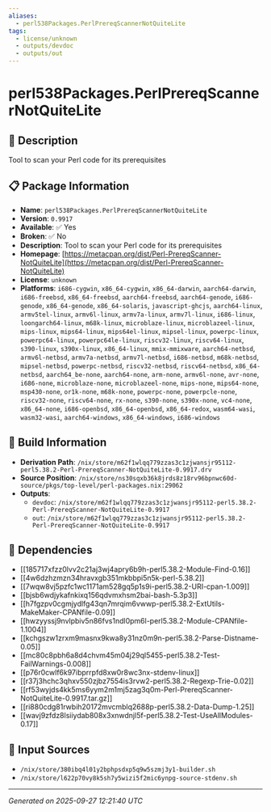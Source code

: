 ```yaml
---
aliases:
  - perl538Packages.PerlPrereqScannerNotQuiteLite
tags:
  - license/unknown
  - outputs/devdoc
  - outputs/out
---
```


# perl538Packages.PerlPrereqScannerNotQuiteLite

## 📝 Description

Tool to scan your Perl code for its prerequisites

## 📋 Package Information

- **Name**: `perl538Packages.PerlPrereqScannerNotQuiteLite`
- **Version**: `0.9917`
- **Available**: ✅ Yes
- **Broken**: ✅ No
- **Description**: Tool to scan your Perl code for its prerequisites
- **Homepage**: [https://metacpan.org/dist/Perl-PrereqScanner-NotQuiteLite](https://metacpan.org/dist/Perl-PrereqScanner-NotQuiteLite)
- **License**: `unknown`
- **Platforms**: `i686-cygwin`, `x86_64-cygwin`, `x86_64-darwin`, `aarch64-darwin`, `i686-freebsd`, `x86_64-freebsd`, `aarch64-freebsd`, `aarch64-genode`, `i686-genode`, `x86_64-genode`, `x86_64-solaris`, `javascript-ghcjs`, `aarch64-linux`, `armv5tel-linux`, `armv6l-linux`, `armv7a-linux`, `armv7l-linux`, `i686-linux`, `loongarch64-linux`, `m68k-linux`, `microblaze-linux`, `microblazeel-linux`, `mips-linux`, `mips64-linux`, `mips64el-linux`, `mipsel-linux`, `powerpc-linux`, `powerpc64-linux`, `powerpc64le-linux`, `riscv32-linux`, `riscv64-linux`, `s390-linux`, `s390x-linux`, `x86_64-linux`, `mmix-mmixware`, `aarch64-netbsd`, `armv6l-netbsd`, `armv7a-netbsd`, `armv7l-netbsd`, `i686-netbsd`, `m68k-netbsd`, `mipsel-netbsd`, `powerpc-netbsd`, `riscv32-netbsd`, `riscv64-netbsd`, `x86_64-netbsd`, `aarch64_be-none`, `aarch64-none`, `arm-none`, `armv6l-none`, `avr-none`, `i686-none`, `microblaze-none`, `microblazeel-none`, `mips-none`, `mips64-none`, `msp430-none`, `or1k-none`, `m68k-none`, `powerpc-none`, `powerpcle-none`, `riscv32-none`, `riscv64-none`, `rx-none`, `s390-none`, `s390x-none`, `vc4-none`, `x86_64-none`, `i686-openbsd`, `x86_64-openbsd`, `x86_64-redox`, `wasm64-wasi`, `wasm32-wasi`, `aarch64-windows`, `x86_64-windows`, `i686-windows`

## 🔧 Build Information

- **Derivation Path**: `/nix/store/m62f1wlqq779zzas3c1zjwansjr95112-perl5.38.2-Perl-PrereqScanner-NotQuiteLite-0.9917.drv`
- **Source Position**: `/nix/store/ns30sqxb36k8jrds8z18rv96bpnwc60d-source/pkgs/top-level/perl-packages.nix:29062`
- **Outputs**:
  - `devdoc`:  `/nix/store/m62f1wlqq779zzas3c1zjwansjr95112-perl5.38.2-Perl-PrereqScanner-NotQuiteLite-0.9917`
  - `out`:  `/nix/store/m62f1wlqq779zzas3c1zjwansjr95112-perl5.38.2-Perl-PrereqScanner-NotQuiteLite-0.9917`

## 🔗 Dependencies

- [[185717xfzz0lvv2c21aj3wj4apry6b9h-perl5.38.2-Module-Find-0.16]]
- [[4w6dzhzmzn34hravxgb351mkbbpi5n5k-perl-5.38.2]]
- [[7wqw8vj5pzfc1wc1171am528gq5p1s9i-perl5.38.2-URI-cpan-1.009]]
- [[bjsb6wdjykafnkixq156qdvmxhsm2bai-bash-5.3p3]]
- [[h7fgzpv0cgmjydlfg43qn7mrqim6vwwp-perl5.38.2-ExtUtils-MakeMaker-CPANfile-0.09]]
- [[hwzyyssj9nvlpbiv5n86fvs1ndl0pm6l-perl5.38.2-Module-CPANfile-1.1004]]
- [[kchgszw1zrxm9masnx9kwa8y31nz0m9n-perl5.38.2-Parse-Distname-0.05]]
- [[mc80c8pbh6a8d4chvm45m04j29ql5455-perl5.38.2-Test-FailWarnings-0.008]]
- [[p76r0cwlf6k97ibprrpfd8xw0r8wc3nx-stdenv-linux]]
- [[r37j3hchc3qhxv550zjbz7554is3rvw2-perl5.38.2-Regexp-Trie-0.02]]
- [[rf53wyjds4kk5ms6yym2m1mj5zag3q0m-Perl-PrereqScanner-NotQuiteLite-0.9917.tar.gz]]
- [[ri880cdg81rwbih20172mvcmblq2688p-perl5.38.2-Data-Dump-1.25]]
- [[wavj9zfdz8lsiiydab808x3xnwdnjl5f-perl5.38.2-Test-UseAllModules-0.17]]

## 📁 Input Sources

- `/nix/store/380ibq4l01y2bphpsdxp5q9w5szmj3y1-builder.sh`
- `/nix/store/l622p70vy8k5sh7y5wizi5f2mic6ynpg-source-stdenv.sh`

---
*Generated on 2025-09-27 12:21:40 UTC*
